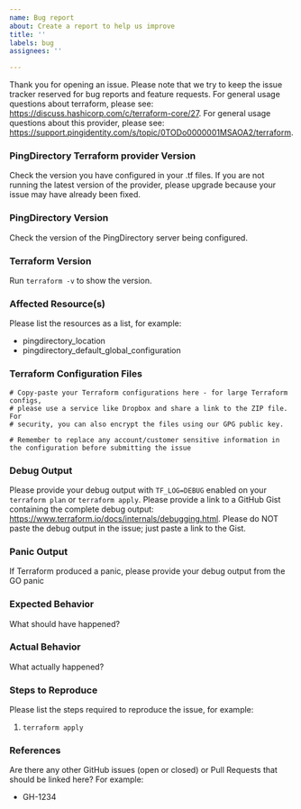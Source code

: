 ```yaml
---
name: Bug report
about: Create a report to help us improve
title: ''
labels: bug
assignees: ''

---
```


Thank you for opening an issue. Please note that we try to keep the issue tracker reserved for bug reports and feature requests. For general usage questions about terraform, please see: https://discuss.hashicorp.com/c/terraform-core/27. For general usage questions about this provider, please see: https://support.pingidentity.com/s/topic/0TODo0000001MSAOA2/terraform.

### PingDirectory Terraform provider Version
Check the version you have configured in your .tf files. If you are not running the latest version of the provider, please upgrade because your issue may have already been fixed.

### PingDirectory Version
Check the version of the PingDirectory server being configured.

### Terraform Version
Run `terraform -v` to show the version.

### Affected Resource(s)
Please list the resources as a list, for example:
- pingdirectory_location
- pingdirectory_default_global_configuration

### Terraform Configuration Files
```hcl
# Copy-paste your Terraform configurations here - for large Terraform configs,
# please use a service like Dropbox and share a link to the ZIP file. For
# security, you can also encrypt the files using our GPG public key.

# Remember to replace any account/customer sensitive information in the configuration before submitting the issue
```

### Debug Output
Please provide your debug output with `TF_LOG=DEBUG` enabled on your `terraform plan` or `terraform apply`. Please provide a link to a GitHub Gist containing the complete debug output: https://www.terraform.io/docs/internals/debugging.html. Please do NOT paste the debug output in the issue; just paste a link to the Gist.

### Panic Output
If Terraform produced a panic, please provide your debug output from the GO panic

### Expected Behavior
What should have happened?

### Actual Behavior
What actually happened?

### Steps to Reproduce
Please list the steps required to reproduce the issue, for example:
1. `terraform apply`

### References
Are there any other GitHub issues (open or closed) or Pull Requests that should be linked here? For example:
- GH-1234
